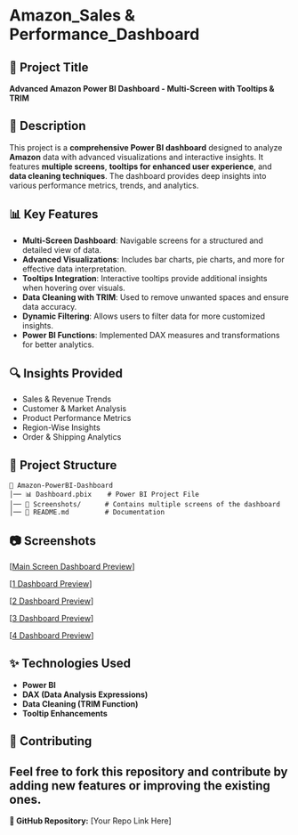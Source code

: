# Amazon_Sales & Performance_Dashboard

## 📌 Project Title
**Advanced Amazon Power BI Dashboard - Multi-Screen with Tooltips & TRIM**

## 📖 Description
This project is a **comprehensive Power BI dashboard** designed to analyze **Amazon** data with advanced visualizations and interactive insights. It features **multiple screens**, **tooltips for enhanced user experience**, and **data cleaning techniques**. The dashboard provides deep insights into various performance metrics, trends, and analytics.

## 📊 Key Features
- **Multi-Screen Dashboard**: Navigable screens for a structured and detailed view of data.
- **Advanced Visualizations**: Includes bar charts, pie charts, and more for effective data interpretation.
- **Tooltips Integration**: Interactive tooltips provide additional insights when hovering over visuals.
- **Data Cleaning with TRIM**: Used to remove unwanted spaces and ensure data accuracy.
- **Dynamic Filtering**: Allows users to filter data for more customized insights.
- **Power BI Functions**: Implemented DAX measures and transformations for better analytics.

## 🔍 Insights Provided
- Sales & Revenue Trends
- Customer & Market Analysis
- Product Performance Metrics
- Region-Wise Insights
- Order & Shipping Analytics

## 📂 Project Structure
```
📁 Amazon-PowerBI-Dashboard
│── 📊 Dashboard.pbix    # Power BI Project File
│── 📸 Screenshots/      # Contains multiple screens of the dashboard
│── 📜 README.md         # Documentation
```

## 📷 Screenshots

[[Main Screen Dashboard Preview](https://github.com/Madhuri804/Amazon_Sales_Performance_Dashboard-/blob/main/powerbidashboard.png)]

[[1 Dashboard Preview](https://github.com/Madhuri804/Amazon_Sales_Performance_Dashboard-/blob/main/2ndscreen.png)]

[[2 Dashboard Preview](https://github.com/Madhuri804/Amazon_Sales_Performance_Dashboard-/blob/main/3rd.png)]

[[3 Dashboard Preview](https://github.com/Madhuri804/Amazon_Sales_Performance_Dashboard-/blob/main/4th.png)]

[[4 Dashboard Preview](https://github.com/Madhuri804/Amazon_Sales_Performance_Dashboard-/blob/main/6th.png)]


## ✨ Technologies Used
- **Power BI**
- **DAX (Data Analysis Expressions)**
- **Data Cleaning (TRIM Function)**
- **Tooltip Enhancements**

## 🤝 Contributing
Feel free to fork this repository and contribute by adding new features or improving the existing ones.
---

**🔗 GitHub Repository:** [Your Repo Link Here]

